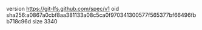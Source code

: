 version https://git-lfs.github.com/spec/v1
oid sha256:a0867a0cbf8aa381133a08c5ca0f970341300577f565377bf66496fbb718c96d
size 3340
